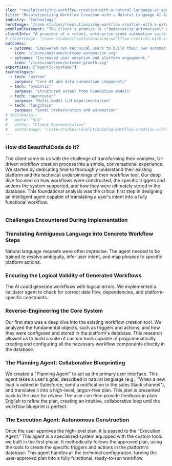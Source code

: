 ```yaml
---
slug: "revolutionizing-workflow-creation-with-a-natural-language-ai-agent"
title: "Revolutionizing Workflow Creation with a Natural Language AI Agent"
industry: "Technology"
heroImage: "/case-studies/revolutionizing-workflow-creation-with-a-natural-language-ai-agent/revolutionizing-workflow-creation-with-a-natural-language-ai-agent.svg"
problemStatement: "The client's promise to \"democratize automation\" was failing. The platform's steep learning curve meant that only a small handful of highly trained power users could create workflows. The vast majority of business users ( the target audience ) were shut out, severely limiting company-wide adoption and putting the platform at risk of being replaced by simpler, less powerful competitors."
clientInfo: "A provider of a robust, enterprise-grade automation suite designed to be used by \"citizen developers\" (non-technical business users) within large organizations like banks and insurance companies."
# clientImage: "/case-studies/revolutionizing-workflow-creation-with-a-natural-language-ai-agent/client-logo.svg"
outcomes:
  - outcome: "Empowered non-technical users to build their own automations."
    icon: "/icons/outcome/outcome-automation.svg"
  - outcome: "Increased user adoption and platform engagement."
    icon: "/icons/outcome/outcome-growth.svg"
expertises: ["agentic-systems"]
technologies:
  - tech: "python"
    purpose: "Core AI and data automation components"
  - tech: "pydantic"
    purpose: "Structured output from Foundation models"
  - tech: "openrouter"
    purpose: "Multi-model LLM experimentation"
  - tech: "langchain"
    purpose: "GenAI orchestration and automation"
# testimonial:
#   quote: "N/A"
#   author: "Client Representative"
#   authorImage: "/case-studies/revolutionizing-workflow-creation-with-a-natural-language-ai-agent/client-author.svg"
---
```


### How did BeautifulCode do it?

The client came to us with the challenge of transforming their complex, UI-driven workflow creation process into a simple, conversational experience. We started by dedicating time to thoroughly understand their existing platform and the technical underpinnings of their workflow tool. Our deep dive focused on how workflows were constructed, the specific triggers and actions the system supported, and how they were ultimately stored in the database. This foundational analysis was the critical first step in designing an intelligent agent capable of translating a user's intent into a fully functional workflow.


<figure>
  <img src="/case-studies/revolutionizing-workflow-creation-with-a-natural-language-ai-agent/revolutionizing-workflow-creation-with-a-natural-language-ai-agent.png" alt="" />
  <figcaption>
    
  </figcaption>
</figure>

### Challenges Encountered During Implementation

### Translating Ambiguous Language into Concrete Workflow Steps

Natural language requests were often imprecise. The agent needed to be trained to resolve ambiguity, infer user intent, and map phrases to specific platform actions.

### Ensuring the Logical Validity of Generated Workflows

The AI could generate workflows with logical errors. We implemented a validator agent to check for correct data flow, dependencies, and platform-specific constraints.

### Reverse-Engineering the Core System

 Our first step was a deep dive into the existing workflow creation tool. We analyzed the fundamental objects, such as triggers and actions, and how they were configured and stored in the platform's database. This research allowed us to build a suite of custom tools capable of programmatically creating and configuring all the necessary workflow components directly in the database.

### The Planning Agent: Collaborative Blueprinting

 We created a "Planning Agent" to act as the primary user interface. This agent takes a user's goal, described in natural language (e.g., "When a new lead is added in Salesforce, send a notification to the sales Slack channel"), and translates it into a high-level, jargon-free plan. This plan is presented back to the user for review. The user can then provide feedback in plain English to refine the plan, creating an intuitive, collaborative loop until the workflow blueprint is perfect.

### The Execution Agent: Autonomous Construction

Once the user approves the high-level plan, it is passed to the "Execution Agent." This agent is a specialized system equipped with the custom tools we built in the first phase. It methodically follows the approved plan, using the tools to create the specific triggers and actions in the platform's database. This agent handles all the technical configuration, turning the user-approved plan into a fully functional, ready-to-run workflow.




